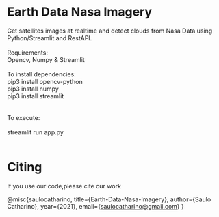 #  Earth Data Nasa Imagery 
Get satellites images at realtime and detect clouds from Nasa Data using Python/Streamlit and RestAPI.<br><br>
Requirements:<br>
Opencv, Numpy & Streamlit<br>
<br>
To install dependencies:<br>
pip3 install opencv-python<br>
pip3 install numpy<br>
pip3 install streamlit<br>
<br><br>
To execute:
<br>
<br>streamlit run app.py
<br>
<br>
# Citing

If you use our code,please cite our work

@misc{saulocatharino,
     title={Earth-Data-Nasa-Imagery}, 
     author={Saulo Catharino},
     year={2021},
     email={saulocatharino@gmail.com}
}
